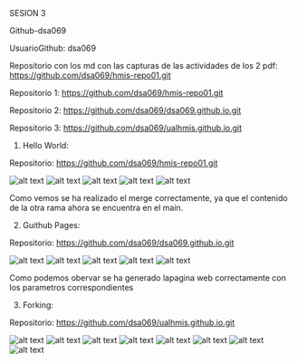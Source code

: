 SESION 3

Github-dsa069

UsuarioGithub: dsa069

Repositorio con los md con las capturas de las actividades de los 2 pdf: https://github.com/dsa069/hmis-repo01.git 

Repositorio 1: https://github.com/dsa069/hmis-repo01.git  

Repositorio 2: https://github.com/dsa069/dsa069.github.io.git

Repositorio 3: https://github.com/dsa069/ualhmis.github.io.git


1.	Hello World:

Repositorio: https://github.com/dsa069/hmis-repo01.git  

![alt text](ImgSesion3/image-41.png)
![alt text](ImgSesion3/image-42.png)
![alt text](ImgSesion3/image-43.png)
![alt text](ImgSesion3/image-44.png)
![alt text](ImgSesion3/image-45.png)

Como vemos se ha realizado el merge correctamente, ya que el contenido de la otra rama ahora se encuentra en el main.

2.  Guithub Pages:

Repositorio: https://github.com/dsa069/dsa069.github.io.git

![alt text](ImgSesion3/image-46.png)
![alt text](ImgSesion3/image-47.png)
![alt text](ImgSesion3/image-48.png)
![alt text](ImgSesion3/image-49.png)
![alt text](ImgSesion3/image-50.png)

Como podemos obervar se ha generado lapagina web correctamente con los parametros correspondientes

3.  Forking:

Repositorio: https://github.com/dsa069/ualhmis.github.io.git

![alt text](ImgSesion3/image-51.png)
![alt text](ImgSesion3/image-52.png)
![alt text](ImgSesion3/image-53.png)
![alt text](ImgSesion3/image-54.png)
![alt text](ImgSesion3/image-55.png)
![alt text](ImgSesion3/image-56.png)
![alt text](ImgSesion3/image-57.png)
![alt text](ImgSesion3/image-58.png)
